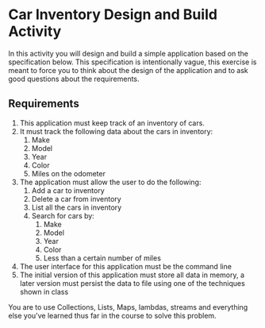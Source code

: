 # Car Inventory Design and Build Activity

In this activity you will design and build a simple application based on the specification below. This specification is intentionally vague, this exercise is meant to force you to think about the design of the application and to ask good questions about the requirements.

## Requirements

1. This application must keep track of an inventory of cars.
1. It must track the following data about the cars in inventory:
    1. Make
    1. Model
    1. Year
    1. Color
    1. Miles on the odometer
1. The application must allow the user to do the following:
    1. Add a car to inventory
    1. Delete a car from inventory
    1. List all the cars in inventory
    1. Search for cars by:
        1. Make
        1. Model
        1. Year
        1. Color
        1. Less than a certain number of miles
1. The user interface for this application must be the command line
1. The initial version of this application must store all data in memory, a later version must persist the data to file using one of the techniques shown in class

You are to use Collections, Lists, Maps, lambdas, streams and everything else you've learned thus far in the course to solve this problem.